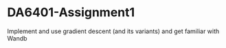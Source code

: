 # DA6401-Assignment1
Implement and use gradient descent (and its variants) and get familiar with Wandb
